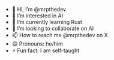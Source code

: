 - 👋 Hi, I’m @mrpthedev
- 👀 I’m interested in AI
- 🌱 I’m currently learning Rust
- 💞️ I’m looking to collaborate on AI
- 📫 How to reach me @mrpthedev on X
- 😄 Pronouns: he/him
- ⚡ Fun fact: I am self-taught

<!---
mrpthedev/mrpthedev is a ✨ special ✨ repository because its `README.md` (this file) appears on your GitHub profile.
You can click the Preview link to take a look at your changes.
--->
